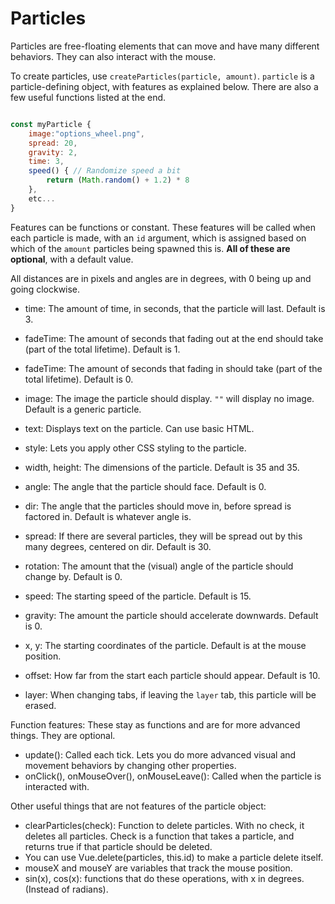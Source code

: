 # Particles

Particles are free-floating elements that can move and have many different behaviors. They can also interact with the mouse.

To create particles, use `createParticles(particle, amount)`. `particle` is a particle-defining object, with features as explained below. There are also a few useful functions listed at the end.

```js

const myParticle {
    image:"options_wheel.png",
    spread: 20,
    gravity: 2,
    time: 3,
    speed() { // Randomize speed a bit
        return (Math.random() + 1.2) * 8 
    },
    etc...
}
```

Features can be functions or constant. These features will be called when each particle is made, with an `id` argument, which is assigned based on which of the `amount` particles being spawned this is. **All of these are optional**, with a default value.

All distances are in pixels and angles are in degrees, with 0 being up and going clockwise.

- time: The amount of time, in seconds, that the particle will last. Default is 3.
- fadeTime: The amount of seconds that fading out at the end should take (part of the total lifetime). Default is 1.
- fadeTime: The amount of seconds that fading in should take (part of the total lifetime). Default is 0.

- image: The image the particle should display. `""` will display no image. Default is a generic particle.
- text: Displays text on the particle. Can use basic HTML.
- style: Lets you apply other CSS styling to the particle.
- width, height: The dimensions of the particle. Default is 35 and 35.

- angle: The angle that the particle should face. Default is 0.
- dir: The angle that the particles should move in, before spread is factored in. Default is whatever angle is.
- spread: If there are several particles, they will be spread out by this many degrees, centered on dir. Default is 30.

- rotation: The amount that the (visual) angle of the particle should change by. Default is 0.
- speed: The starting speed of the particle. Default is 15.
- gravity: The amount the particle should accelerate downwards. Default is 0.

- x, y: The starting coordinates of the particle. Default is at the mouse position.
- offset: How far from the start each particle should appear. Default is 10.

- layer: When changing tabs, if leaving the `layer` tab, this particle will be erased.


Function features: These stay as functions and are for more advanced things. They are optional.

- update(): Called each tick. Lets you do more advanced visual and movement behaviors by changing other properties.
- onClick(), onMouseOver(), onMouseLeave(): Called when the particle is interacted with.


Other useful things that are not features of the particle object:

- clearParticles(check): Function to delete particles. With no check, it deletes all particles. Check is a function that takes a particle, and returns true if that particle should be deleted.
- You can use Vue.delete(particles, this.id) to make a particle delete itself.
- mouseX and mouseY are variables that track the mouse position.
- sin(x), cos(x): functions that do these operations, with x in degrees. (Instead of radians).
